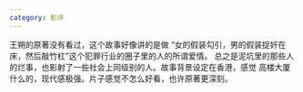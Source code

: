 ```yaml
---
category: 影评
---
```

王朔的原著没有看过，这个故事好像讲的是做
“女的假装勾引，男的假装捉奸在床，然后敲竹杠”这个犯罪行业的圈子里的人的所谓爱情。
总之是泥坑里的那些人的烂事，也影射了一些社会上同级别的人。故事背景设定在香港，感觉
高楼大厦什么的，现代感极强。片子感觉不怎么好看，也许原著更深刻。
